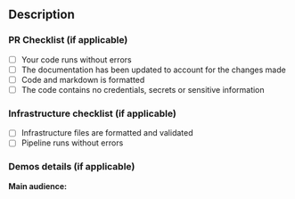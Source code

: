 <!--- Provide a general summary of your changes in the title above -->
## Description

<!--- Describe your PR Changes here-->

### PR Checklist (if applicable)

- [ ] Your code runs without errors
- [ ] The documentation has been updated to account for the changes made
- [ ] Code and markdown is formatted
- [ ] The code contains no credentials, secrets or sensitive information

### Infrastructure checklist (if applicable)

- [ ] Infrastructure files are formatted and validated
- [ ] Pipeline runs without errors

### Demos details (if applicable)

**Main audience:** <!--- Describe which audience the demo is intended for -->
